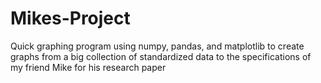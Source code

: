 ﻿# Mikes-Project

Quick graphing program using numpy, pandas, and matplotlib to create graphs from a big collection of standardized data to the specifications of my friend Mike for his research paper

